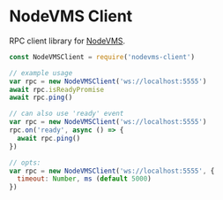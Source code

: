 # NodeVMS Client

RPC client library for [NodeVMS](https://npm.im/nodevms).

```js
const NodeVMSClient = require('nodevms-client')

// example usage
var rpc = new NodeVMSClient('ws://localhost:5555')
await rpc.isReadyPromise
await rpc.ping()

// can also use 'ready' event
var rpc = new NodeVMSClient('ws://localhost:5555')
rpc.on('ready', async () => {
  await rpc.ping()
})

// opts:
var rpc = new NodeVMSClient('ws://localhost:5555', {
  timeout: Number, ms (default 5000)
})
```